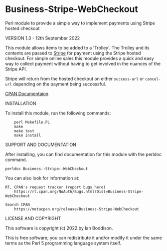 # Business-Stripe-WebCheckout
Perl module to provide a simple way to implement payments using Stripe hosted checkout

VERSION 1.3 - 12th September 2022

This module allows items to be added to a 'Trolley'.  The Trolley and its contents are passed to [Stripe](https://stripe.com/gb) for payment using the Stripe hosted checkout.  For simple online sales this module provides a quick and easy way to collect payment without having to get involved in the nuances of the Stripe API.

Stripe will return from the hosted checkout on either `success-url` or `cancel-url` depending on the payment being successful.

[CPAN Documentaion](https://metacpan.org/release/BOD/Business-Stripe-WebCheckout-1.3/view/lib/Business/Stripe/WebCheckout.pm)
 
INSTALLATION
 
To install this module, run the following commands:
 
        perl Makefile.PL
        make
        make test
        make install
 
SUPPORT AND DOCUMENTATION
 
After installing, you can find documentation for this module with the
perldoc command.
 
    perldoc Business::Stripe::WebCheckout
 
You can also look for information at:
 
    RT, CPAN's request tracker (report bugs here)
        https://rt.cpan.org/NoAuth/Bugs.html?Dist=Business-Stripe-WebCheckout
 
    Search CPAN
        https://metacpan.org/release/Business-Stripe-WebCheckout
 
 
LICENSE AND COPYRIGHT
 
This software is copyright (c) 2022 by Ian Boddison.
 
This is free software; you can redistribute it and/or modify it under
the same terms as the Perl 5 programming language system itself.
